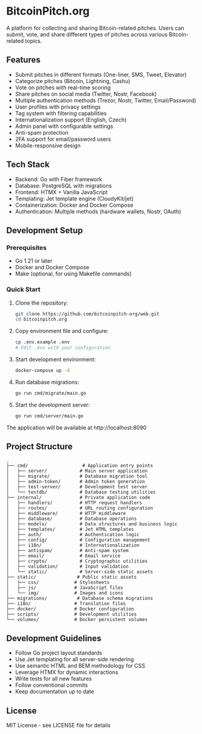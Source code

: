 # BitcoinPitch.org

A platform for collecting and sharing Bitcoin-related pitches. Users can submit, vote, and share different types of pitches across various Bitcoin-related topics.

## Features

- Submit pitches in different formats (One-liner, SMS, Tweet, Elevator)
- Categorize pitches (Bitcoin, Lightning, Cashu)
- Vote on pitches with real-time scoring
- Share pitches on social media (Twitter, Nostr, Facebook)
- Multiple authentication methods (Trezor, Nostr, Twitter, Email/Password)
- User profiles with privacy settings
- Tag system with filtering capabilities
- Internationalization support (English, Czech)
- Admin panel with configurable settings
- Anti-spam protection
- 2FA support for email/password users
- Mobile-responsive design

## Tech Stack

- Backend: Go with Fiber framework
- Database: PostgreSQL with migrations
- Frontend: HTMX + Vanilla JavaScript
- Templating: Jet template engine (CloudyKit/jet)
- Containerization: Docker and Docker Compose
- Authentication: Multiple methods (hardware wallets, Nostr, OAuth)

## Development Setup

### Prerequisites

- Go 1.21 or later
- Docker and Docker Compose
- Make (optional, for using Makefile commands)

### Quick Start

1. Clone the repository:
   ```bash
   git clone https://github.com/bitcoinpitch-org/web.git
   cd bitcoinpitch.org
   ```

2. Copy environment file and configure:
   ```bash
   cp .env.example .env
   # Edit .env with your configuration
   ```

3. Start development environment:
   ```bash
   docker-compose up -d
   ```

4. Run database migrations:
   ```bash
   go run cmd/migrate/main.go
   ```

5. Start the development server:
   ```bash
   go run cmd/server/main.go
   ```

The application will be available at http://localhost:8090

## Project Structure

```
.
├── cmd/                    # Application entry points
│   ├── server/            # Main server application
│   ├── migrate/           # Database migration tool
│   ├── admin-token/       # Admin token generation
│   ├── test-server/       # Development test server
│   └── testdb/            # Database testing utilities
├── internal/              # Private application code
│   ├── handlers/          # HTTP request handlers
│   ├── routes/            # URL routing configuration
│   ├── middleware/        # HTTP middleware
│   ├── database/          # Database operations
│   ├── models/            # Data structures and business logic
│   ├── templates/         # Jet HTML templates
│   ├── auth/              # Authentication logic
│   ├── config/            # Configuration management
│   ├── i18n/              # Internationalization
│   ├── antispam/          # Anti-spam system
│   ├── email/             # Email service
│   ├── crypto/            # Cryptographic utilities
│   ├── validation/        # Input validation
│   └── static/            # Server-side static assets
├── static/               # Public static assets
│   ├── css/             # Stylesheets
│   ├── js/              # JavaScript files
│   └── img/             # Images and icons
├── migrations/           # Database schema migrations
├── i18n/                # Translation files
├── docker/              # Docker configuration
├── scripts/             # Development utilities
└── volumes/             # Docker persistent volumes
```

## Development Guidelines

- Follow Go project layout standards
- Use Jet templating for all server-side rendering
- Use semantic HTML and BEM methodology for CSS
- Leverage HTMX for dynamic interactions
- Write tests for all new features
- Follow conventional commits
- Keep documentation up to date

## License

MIT License - see LICENSE file for details 
